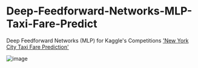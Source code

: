 # Deep-Feedforward-Networks-MLP-Taxi-Fare-Predict
Deep Feedforward Networks (MLP) for Kaggle's Competitions ['New York City Taxi Fare Prediction'](https://www.kaggle.com/competitions/new-york-city-taxi-fare-prediction)

![image](https://user-images.githubusercontent.com/114907800/229508441-e5754167-2de3-4a37-b53f-cd79731ee41c.jpg)
